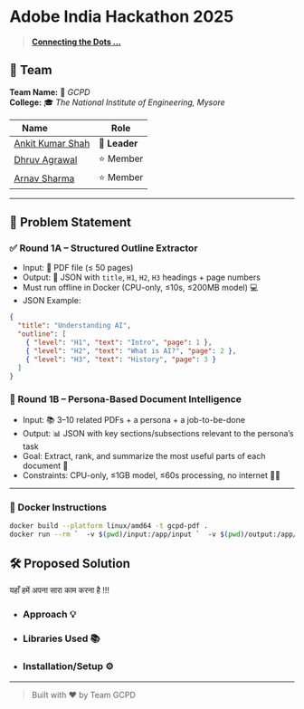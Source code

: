 # Adobe India Hackathon 2025
> [**Connecting the Dots ...**](https://d8it4huxumps7.cloudfront.net/uploads/submissions_case/6874faecd848a_Adobe_India_Hackathon_-_Challenge_Doc.pdf)

## 👥 Team

**Team Name:** 🚀 _GCPD_  
**College:** 🎓 _The National Institute of Engineering, Mysore_

| Name                                                  |     Role    |
|-------------------------------------------------------|-------------|
| [Ankit Kumar Shah ](https://github.com/ankitkrshah30) |**👑 Leader** |
| [Dhruv Agrawal](https://github.com/dhruv-git-sys)     |⭐ Member     |
| [Arnav Sharma](https://github.com/ArnavSharma2908/)   |⭐ Member    |

---

## 🧠 Problem Statement

### ✅ Round 1A – Structured Outline Extractor

- Input: 📄 PDF file (≤ 50 pages)
- Output: 📝 JSON with `title`, `H1`, `H2`, `H3` headings + page numbers
- Must run offline in Docker (CPU-only, ≤10s, ≤200MB model) 💻
- JSON Example:
```json
{
  "title": "Understanding AI",
  "outline": [
    { "level": "H1", "text": "Intro", "page": 1 },
    { "level": "H2", "text": "What is AI?", "page": 2 },
    { "level": "H3", "text": "History", "page": 3 }
  ]
}
```

### 📘 Round 1B – Persona-Based Document Intelligence

- Input: 📚 3–10 related PDFs + a persona + a job-to-be-done
- Output: 📊 JSON with key sections/subsections relevant to the persona’s task
- Goal: Extract, rank, and summarize the most useful parts of each document 🎯
- Constraints: CPU-only, ≤1GB model, ≤60s processing, no internet 🚫🌐

---

### 🐳 Docker Instructions

```bash
docker build --platform linux/amd64 -t gcpd-pdf .
docker run --rm `  -v $(pwd)/input:/app/input `  -v $(pwd)/output:/app/output `  --network none `  gcpd-pdf
```

## 🛠 Proposed Solution

यहाँ हमें अपना सारा काम करना है !!!
- ### Approach 💡
- ### Libraries Used 📚
- ### Installation/Setup ⚙️

---

> Built with ❤️ by Team GCPD
